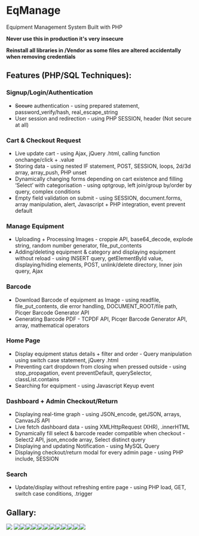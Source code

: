 # EqManage

Equipment Management System Built with PHP

**Never use this in production it's very insecure**

**Reinstall all libraries in /Vendor as some files are altered accidentally when removing credentials**

## Features (PHP/SQL Techniques):
### Signup/Login/Authentication
- ~~Secure~~ authentication - using prepared statement, password_verify/hash, real_escape_string
- User session and redirection - using PHP SESSION, header (Not secure at all)
### Cart & Checkout Request
- Live update cart - using Ajax, jQuery .html, calling function onchange/click + .value 
- Storing data - using nested IF statement, POST, SESSION, loops, 2d/3d array, array_push, PHP unset
- Dynamically changing forms depending on cart existence and filling ‘Select’ with categorisation - using optgroup, left join/group by/order by query, complex conditions
- Empty field validation on submit - using SESSION, document.forms, array manipulation, alert, Javascript + PHP integration, event prevent default
### Manage Equipment
- Uploading + Processing Images - croppie API, base64_decode, explode string, random number generator, file_put_contents
- Adding/deleting equipment & category and displaying equipment without reload - using INSERT query, getElementById value, displaying/hiding elements, POST, unlink/delete directory, Inner join query, Ajax
### Barcode
- Download Barcode of equipment as Image - using readfile, file_put_contents, die error handling, DOCUMENT_ROOT/file path, Picqer Barcode Generator API
- Generating Barcode PDF - TCPDF API, Picqer Barcode Generator API, array, mathematical operators
### Home Page
- Display equipment status details + filter and order - Query manipulation using switch case statement, jQuery .html
- Preventing cart dropdown from closing when pressed outside - using stop_propagation, event preventDefault, querySelector, classList.contains
- Searching for equipment - using Javascript Keyup event
### Dashboard + Admin Checkout/Return
- Displaying real-time graph - using JSON_encode, getJSON, arrays, CanvasJS API
- Live fetch dashboard data - using XMLHttpRequest (XHR), .innerHTML
- Dynamically fill select & barcode reader compatible when checkout - Select2 API, json_encode array, Select distinct query
- Displaying and updating Notification - using MySQL Query
- Displaying checkout/return modal for every admin page - using PHP include, SESSION
### Search
- Update/display without refreshing entire page - using PHP load, GET, switch case conditions, .trigger

## Gallary:


![](demoImage/1.png)
![](demoImage/2.png)![](demoImage/3.png)![](demoImage/4.png)![](demoImage/5.png)![](demoImage/6.png)![](demoImage/7.png)![](demoImage/8.png)![](demoImage/9.png)![](demoImage/10.png)![](demoImage/11.png)![](demoImage/12.png)![](demoImage/db.png)
